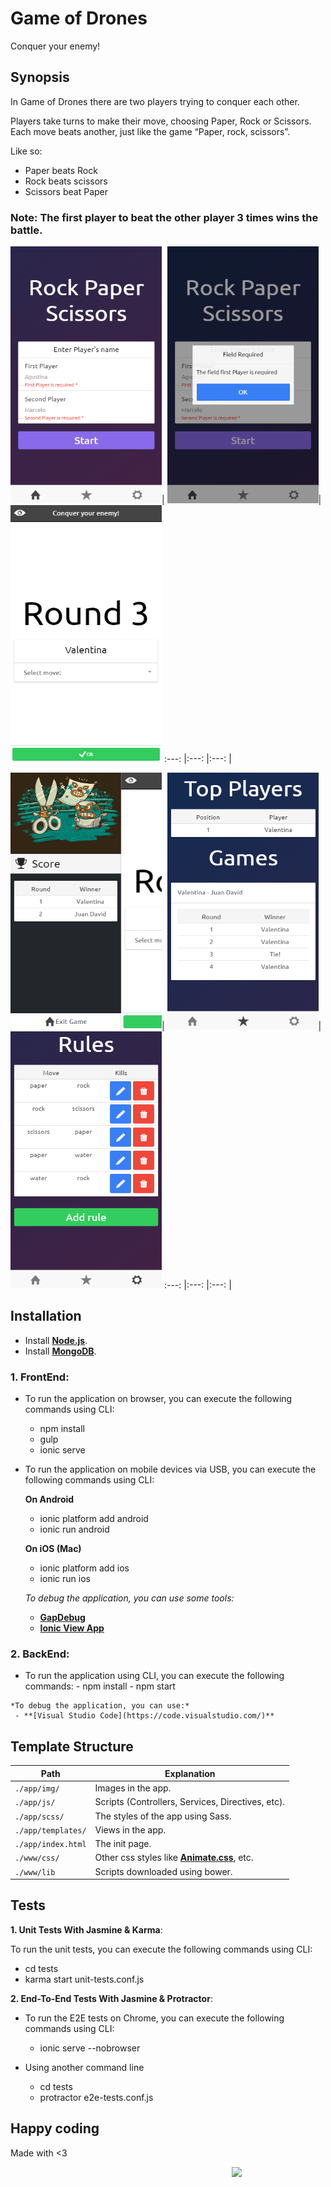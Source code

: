# Game of Drones
Conquer your enemy!

## **Synopsis**

In Game of Drones there are two players trying to conquer each other.

Players take turns to make their move, choosing Paper, Rock or Scissors. Each move beats another, just like the game “Paper, rock, scissors”.

Like so:

* Paper beats Rock
* Rock beats scissors
* Scissors beat Paper

### **Note**: The first player to beat the other player 3 times wins the battle.

<img width="242px" height="411px" src="FrontEnd/gh-pages/images/screen1.png">|
<img width="242px" height="411px" src="FrontEnd/gh-pages/images/screen6.png">|
<img width="242px" height="411px" src="FrontEnd/gh-pages/images/screen2.png">
:---: |:---: |:---: |

<img width="242px" height="411px" src="FrontEnd/gh-pages/images/screen3.png">|
<img width="242px" height="411px" src="FrontEnd/gh-pages/images/screen4.png">|
<img width="242px" height="411px" src="FrontEnd/gh-pages/images/screen5.png">
:---: |:---: |:---: |


## **Installation**

   * Install **[Node.js](https://nodejs.org)**.
   * Install **[MongoDB](https://www.mongodb.com/)**.
   
  ### **1. FrontEnd**:

  * To run the application on browser, you can execute the following commands using CLI:
    - npm install
    - gulp
    - ionic serve

  * To run the application on mobile devices via USB, you can execute the following commands using CLI:

    **On Android**
      - ionic platform add android
      - ionic run android

    **On iOS (Mac)**
      - ionic platform add ios
      - ionic run ios

    *To debug the application, you can use some tools:*
      - **[GapDebug](https://www.genuitec.com/products/gapdebug/)**
      - **[Ionic View App](http://view.ionic.io/)**
      
  ### **2. BackEnd**:
  
   * To run the application using CLI, you can execute the following commands:
    - npm install
    - npm start

    *To debug the application, you can use:*
     - **[Visual Studio Code](https://code.visualstudio.com/)**
      
## Template Structure

  Path         | Explanation
  ----------   | -------------
  `./app/img/` | Images in the app.
  `./app/js/`  | Scripts (Controllers, Services, Directives, etc).
  `./app/scss/` | The styles of the app using Sass.
  `./app/templates/` | Views in the app.
  `./app/index.html` | The init page.
  `./www/css/` | Other css styles like **[Animate.css](https://daneden.github.io/animate.css/)**, etc.
  `./www/lib` | Scripts downloaded using bower.
  
## Tests

**1. Unit Tests With Jasmine & Karma**:
 
  To run the unit tests, you can execute the following commands using CLI:
  
  * cd tests
  * karma start unit-tests.conf.js


**2. End-To-End Tests With Jasmine & Protractor**:
 
  * To run the E2E tests on Chrome, you can execute the following commands using CLI:
    - ionic serve --nobrowser

  * Using another command line
    - cd tests
    - protractor e2e-tests.conf.js

## Happy coding
Made with <3

<img width="150px" src="http://phaser.azurewebsites.net/assets/nicholls.png" align="right">

